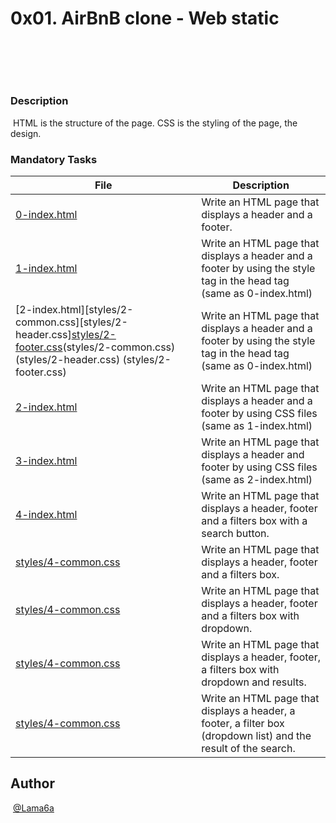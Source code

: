 # 0x01. AirBnB clone - Web static
​
## 
​
### Description
​
HTML is the structure of the page. CSS is the styling of the page, the design.
​
### Mandatory Tasks

| File | Description |
| ------ | ------ |
| [0-index.html](0-index.html) | Write an HTML page that displays a header and a footer. |
| [1-index.html](1-index.html) | Write an HTML page that displays a header and a footer by using the style tag in the head tag (same as 0-index.html) |
| [2-index.html][styles/2-common.css][styles/2-header.css][styles/2-footer.css](2-index.html)(styles/2-common.css)(styles/2-header.css) (styles/2-footer.css) | Write an HTML page that displays a header and a footer by using the style tag in the head tag (same as 0-index.html) |
| [2-index.html](2-index.html) | Write an HTML page that displays a header and a footer by using CSS files (same as 1-index.html) |
| [3-index.html](3-index.html) | Write an HTML page that displays a header and footer by using CSS files (same as 2-index.html) |
| [4-index.html](4-index.html) | Write an HTML page that displays a header, footer and a filters box with a search button.  |
| [styles/4-common.css](styles/4-common.css) | Write an HTML page that displays a header, footer and a filters box. |
| [styles/4-common.css](styles/4-common.css) | Write an HTML page that displays a header, footer and a filters box with dropdown. |
| [styles/4-common.css](styles/4-common.css) | Write an HTML page that displays a header, footer, a filters box with dropdown and results. |
| [styles/4-common.css](styles/4-common.css) | Write an HTML page that displays a header, a footer, a filter box (dropdown list) and the result of the search. |

## Author
​
[@Lama6a](@Lama6a)



